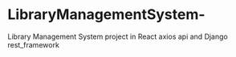 # LibraryManagementSystem-
Library Management System project in React axios api and Django rest_framework
